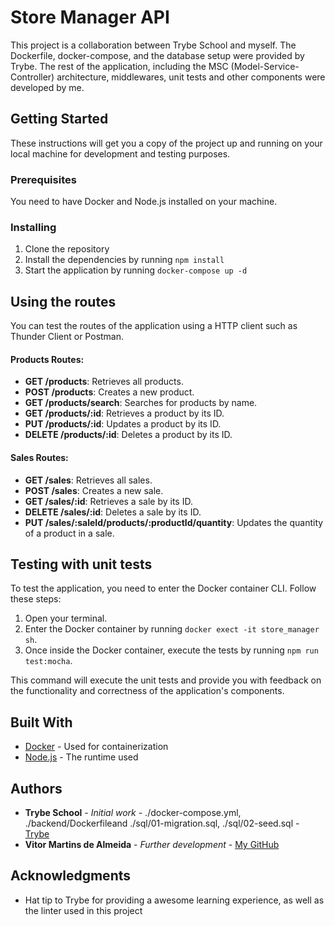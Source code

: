# Store Manager API

This project is a collaboration between Trybe School and myself. The Dockerfile, docker-compose, and the database setup were provided by Trybe. The rest of the application, including the MSC (Model-Service-Controller) architecture, middlewares, unit tests and other components were developed by me.

## Getting Started

These instructions will get you a copy of the project up and running on your local machine for development and testing purposes.

### Prerequisites

You need to have Docker and Node.js installed on your machine.

### Installing

1. Clone the repository
2. Install the dependencies by running `npm install`
3. Start the application by running `docker-compose up -d`

## Using the routes

You can test the routes of the application using a HTTP client such as Thunder Client or Postman.

#### Products Routes:

- **GET /products**: Retrieves all products.
- **POST /products**: Creates a new product.
- **GET /products/search**: Searches for products by name.
- **GET /products/:id**: Retrieves a product by its ID.
- **PUT /products/:id**: Updates a product by its ID.
- **DELETE /products/:id**: Deletes a product by its ID.

#### Sales Routes:

- **GET /sales**: Retrieves all sales.
- **POST /sales**: Creates a new sale.
- **GET /sales/:id**: Retrieves a sale by its ID.
- **DELETE /sales/:id**: Deletes a sale by its ID.
- **PUT /sales/:saleId/products/:productId/quantity**: Updates the quantity of a product in a sale.


## Testing with unit tests

To test the application, you need to enter the Docker container CLI. Follow these steps:

1. Open your terminal.
2. Enter the Docker container by running `docker exect -it store_manager sh`.
3. Once inside the Docker container, execute the tests by running `npm run test:mocha`.

This command will execute the unit tests and provide you with feedback on the functionality and correctness of the application's components.

## Built With

* [Docker](https://www.docker.com/) - Used for containerization
* [Node.js](https://nodejs.org/) - The runtime used

## Authors

* **Trybe School** - *Initial work* - ./docker-compose.yml, ./backend/Dockerfileand ./sql/01-migration.sql, ./sql/02-seed.sql - [Trybe](https://www.betrybe.com/)
* **Vitor Martins de Almeida** - *Further development* - [My GitHub](https://github.com/vitor1532)

## Acknowledgments

* Hat tip to Trybe for providing a awesome learning experience, as well as the linter used in this project
